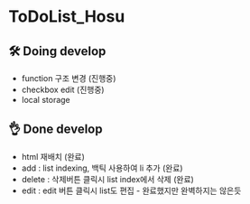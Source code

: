 ﻿
# ToDoList_Hosu

## 🛠 Doing develop

- function 구조 변경 (진행중)
- checkbox edit (진행중)
- local storage

## 👌 Done develop
- html 재배치 (완료)
- add : list indexing, 백틱 사용하여 li 추가 (완료)
- delete : 삭제버튼 클릭시 list index에서 삭제 (완료)
- edit : edit 버튼 클릭시 list도 편집 - 완료했지만 완벽하지는 않은듯
